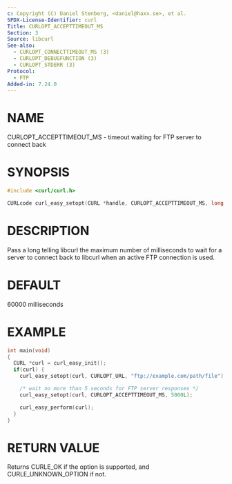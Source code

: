 ```yaml
---
c: Copyright (C) Daniel Stenberg, <daniel@haxx.se>, et al.
SPDX-License-Identifier: curl
Title: CURLOPT_ACCEPTTIMEOUT_MS
Section: 3
Source: libcurl
See-also:
  - CURLOPT_CONNECTTIMEOUT_MS (3)
  - CURLOPT_DEBUGFUNCTION (3)
  - CURLOPT_STDERR (3)
Protocol:
  - FTP
Added-in: 7.24.0
---
```


# NAME

CURLOPT_ACCEPTTIMEOUT_MS - timeout waiting for FTP server to connect back

# SYNOPSIS

~~~c
#include <curl/curl.h>

CURLcode curl_easy_setopt(CURL *handle, CURLOPT_ACCEPTTIMEOUT_MS, long ms);
~~~

# DESCRIPTION

Pass a long telling libcurl the maximum number of milliseconds to wait for a
server to connect back to libcurl when an active FTP connection is used.

# DEFAULT

60000 milliseconds

# EXAMPLE

~~~c
int main(void)
{
  CURL *curl = curl_easy_init();
  if(curl) {
    curl_easy_setopt(curl, CURLOPT_URL, "ftp://example.com/path/file");

    /* wait no more than 5 seconds for FTP server responses */
    curl_easy_setopt(curl, CURLOPT_ACCEPTTIMEOUT_MS, 5000L);

    curl_easy_perform(curl);
  }
}
~~~

# RETURN VALUE

Returns CURLE_OK if the option is supported, and CURLE_UNKNOWN_OPTION if not.
